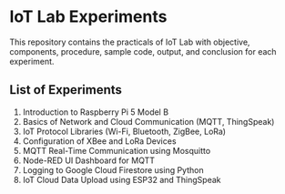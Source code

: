 # IoT Lab Experiments

This repository contains the practicals of IoT Lab with objective, components, procedure, sample code, output, and conclusion for each experiment.

## List of Experiments

1. Introduction to Raspberry Pi 5 Model B
2. Basics of Network and Cloud Communication (MQTT, ThingSpeak)
3. IoT Protocol Libraries (Wi-Fi, Bluetooth, ZigBee, LoRa)
4. Configuration of XBee and LoRa Devices
5. MQTT Real-Time Communication using Mosquitto
6. Node-RED UI Dashboard for MQTT
7. Logging to Google Cloud Firestore using Python
8. IoT Cloud Data Upload using ESP32 and ThingSpeak
